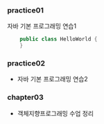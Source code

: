 ### practice01

자바 기본 프로그래밍 연습1

```java
	public class HelloWorld {
 	}
```

### practice02
- 자바 기본 프로그래밍 연습2

### chapter03
- 객체지향프로그래밍 수업 정리
